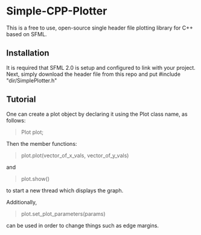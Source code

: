 # Simple-CPP-Plotter

This is a free to use, open-source single header file plotting library for C++ based on SFML.

## Installation
It is required that SFML 2.0 is setup and configured to link with your project.
Next, simply download the header file from this repo and put #include "dir/SimplePlotter.h"

## Tutorial

One can create a plot object by declaring it using the Plot class name, as follows:

> Plot plot;

Then the member functions:
> plot.plot(vector_of_x_vals, vector_of_y_vals)

and

> plot.show()

to start a new thread which displays the graph.

Additionally, 

>  plot.set_plot_parameters(params)

can be used in order to change things such as edge margins.
